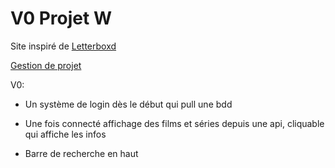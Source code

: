 # V0 Projet W
Site inspiré de [Letterboxd](https://letterboxd.com/)

[Gestion de projet](https://trello.com/invite/b/HDm0v5G6/ATTIe56c3290a3df3f47b3d46dfb3d7ef2898872D7D2/projet-w)

V0:

- Un système de login dès le début qui pull une bdd

- Une fois connecté affichage des films et séries depuis une api, cliquable qui affiche les infos

- Barre de recherche en haut

